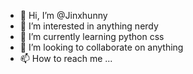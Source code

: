 - 👋 Hi, I’m @Jinxhunny
- 👀 I’m interested in anything nerdy
- 🌱 I’m currently learning python css
- 💞️ I’m looking to collaborate on anything 
- 📫 How to reach me ...

<!---
Jinxhunny/Jinxhunny is a ✨ special ✨ repository because its `README.md` (this file) appears on your GitHub profile.
You can click the Preview link to take a look at your changes.
--->
